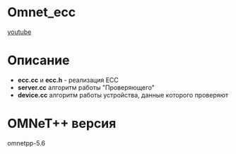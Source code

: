 # Omnet_ecc
[youtube](https://youtu.be/bUVP9eKOvoA "youtube")

# Описание
- **ecc.cc** и **ecc.h** - реализация ECC
- **server.cc** алгоритм работы "Проверяющего"
- **device.cc** алгоритм работы устройства, данные которого проверяют

# OMNeT++ версия
omnetpp-5.6
